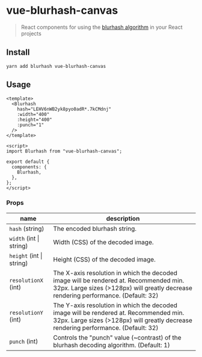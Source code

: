 # vue-blurhash-canvas

> React components for using the [blurhash algorithm](https://blurha.sh) in your React projects

## Install
```
yarn add blurhash vue-blurhash-canvas
```

## Usage

```vue
<template>
  <Blurhash
    hash="LEHV6nWB2yk8pyo0adR*.7kCMdnj"
    :width="400"
    :height="400"
    :punch="1"
  />
</template>

<script>
import Blurhash from "vue-blurhash-canvas";

export default {
  components: {
    Blurhash,
  },
};
</script>
```

### Props

| name                     | description                                                                                                                                                                  |
| ------------------------ | ---------------------------------------------------------------------------------------------------------------------------------------------------------------------------- |
| `hash` (string)          | The encoded blurhash string.                                                                                                                                                 |
| `width` (int \| string)  | Width (CSS) of the decoded image.                                                                                                                                            |
| `height` (int \| string) | Height (CSS) of the decoded image.                                                                                                                                           |
| `resolutionX` (int)      | The X-axis resolution in which the decoded image will be rendered at. Recommended min. 32px. Large sizes (>128px) will greatly decrease rendering performance. (Default: 32) |
| `resolutionY` (int)      | The Y-axis resolution in which the decoded image will be rendered at. Recommended min. 32px. Large sizes (>128px) will greatly decrease rendering performance. (Default: 32) |
| `punch` (int)            | Controls the "punch" value (~contrast) of the blurhash decoding algorithm. (Default: 1)                                                                                      |

